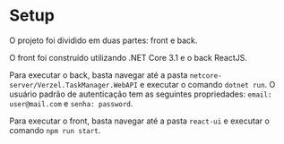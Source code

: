 # Setup

O projeto foi dividido em duas partes: front e back.

O front foi construído utilizando .NET Core 3.1 e o back ReactJS.

Para executar o back, basta navegar até a pasta `netcore-server/Verzel.TaskManager.WebAPI` e executar o comando `dotnet run`. O usuário padrão de autenticação tem as seguintes propriedades: `email: user@mail.com` e `senha: password`.

Para executar o front, basta navegar até a pasta `react-ui` e executar o comando `npm run start`. 
